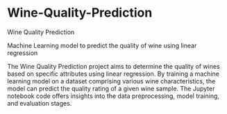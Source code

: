 # Wine-Quality-Prediction
Wine Quality Prediction

Machine Learning model to predict the
quality of wine using linear regression

 The Wine Quality Prediction project aims to determine the quality of wines based on specific attributes using linear regression. By training a machine learning model on a dataset comprising various wine characteristics, the model can predict the quality rating of a given wine sample. The Jupyter notebook code offers insights into the data preprocessing, model training, and evaluation stages.
